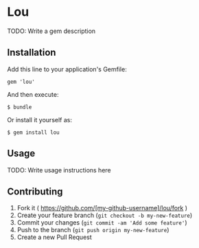 # Lou

TODO: Write a gem description

## Installation

Add this line to your application's Gemfile:

    gem 'lou'

And then execute:

    $ bundle

Or install it yourself as:

    $ gem install lou

## Usage

TODO: Write usage instructions here

## Contributing

1. Fork it ( https://github.com/[my-github-username]/lou/fork )
2. Create your feature branch (`git checkout -b my-new-feature`)
3. Commit your changes (`git commit -am 'Add some feature'`)
4. Push to the branch (`git push origin my-new-feature`)
5. Create a new Pull Request
